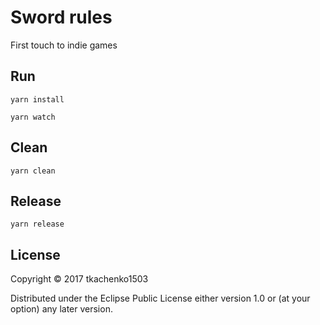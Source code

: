 # Sword rules

First touch to indie games

## Run

``` shell
yarn install

yarn watch
```

## Clean

``` shell
yarn clean
```

## Release

``` shell
yarn release
```

## License

Copyright © 2017 tkachenko1503

Distributed under the Eclipse Public License either version 1.0 or (at
your option) any later version.
